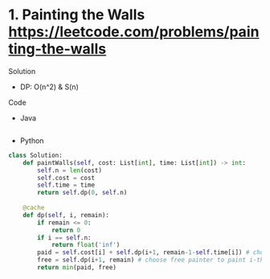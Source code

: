 # 1. Painting the Walls https://leetcode.com/problems/painting-the-walls

Solution

- DP: O(n^2) & S(n)

Code

- Java

```java

```

- Python

```python
class Solution:
    def paintWalls(self, cost: List[int], time: List[int]) -> int:
        self.n = len(cost)
        self.cost = cost
        self.time = time
        return self.dp(0, self.n)
    
    @cache
    def dp(self, i, remain):
        if remain <= 0:
            return 0
        if i == self.n:
            return float('inf')
        paid = self.cost[i] + self.dp(i+1, remain-1-self.time[i]) # choose paid painter to paint i-th wall
        free = self.dp(i+1, remain) # choose free painter to paint i-th wall
        return min(paid, free)
```
